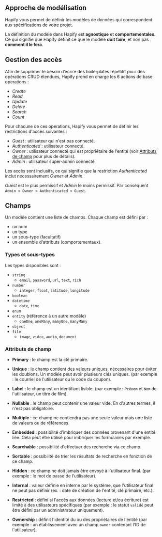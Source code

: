 ## Approche de modélisation

Hapify vous permet de définir les modèles de données qui correspondent aux spécifications de votre projet.

La définition du modèle dans Hapify est **agnostique** et **comportementales**. Ce qui signifie que Hapify définit ce que le modèle **doit faire**, et non pas **comment il le fera**.

## Gestion des accès

Afin de supprimer le besoin d’écrire des boilerplates répétitif pour des opérations CRUD étendues, Hapify prend en charge les 6 actions de base operations :

-   _Create_
-   _Read_
-   _Update_
-   _Delete_
-   _Search_
-   _Count_

Pour chacune de ces operations, Hapify vous permet de définir les restrictions d'accès suivantes :

- _Guest_ : utilisateur qui n'est pas connecté.
- _Authenticated_ : utilisateur connecté.
- _Owner_ : utilisateur connecté qui est propriétaire de l'entité (voir [Attributs de champ](#field-attributes) pour plus de détails).
- _Admin_ : utilisateur super-admin connecté.

Les accès sont inclusifs, ce qui signifie que la restriction _Authenticated_ inclut nécessairement _Owner_ et _Admin_.

_Guest_ est le plus permissif et _Admin_ le moins permissif. Par conséquent `Admin < Owner < Authenticated < Guest`.

## Champs

Un modèle contient une liste de champs. Chaque champ est défini par :

- un nom
- un type
- un sous-type (facultatif)
- un ensemble d'attributs (comportementaux).

### Types et sous-types

Les types disponibles sont :

- `string`
  - `email`, `password`, `url`, `text`, `rich`
- `number`
  - `integer`, `float`, `latitude`, `longitude`
- `boolean`
- `datetime`
  - `date`, `time`
- `enum`
- `entity` (référence à un autre modèle)
  - `oneOne`, `oneMany`, `manyOne`, `manyMany`
- `object`
- `file`
  - `image`, `video`, `audio`, `document`

### Attributs de champ

- **Primary** : le champ est la clé primaire.

- **Unique** : le champ contient des valeurs uniques, nécessaires pour éviter les doublons. Un modèle peut avoir plusieurs clés uniques. (par exemple : le courriel de l'utilisateur ou le code du coupon).

- **Label** : le champ est un identifiant lisible. (par exemple : `Prénom` et `Nom` de l'utilisateur, un titre de film).

- **Nullable** : le champ peut contenir une valeur vide. En d'autres termes, il n'est pas obligatoire.

- **Multiple** : ce champ ne contiendra pas une seule valeur mais une liste de valeurs ou de références.

- **Embedded** : possibilité d'imbriquer des données provenant d'une entité liée. Cela peut être utilisé pour imbriquer les formulaires par exemple.

- **Searchable** : possibilité d'effectuer des recherche via ce champ.

- **Sortable** : possibilité de trier les résultats de recherche en fonction de ce champ.

- **Hidden** : ce champ ne doit jamais être envoyé à l'utilisateur final. (par exemple : le mot de passe de l'utilisateur).

- **Internal** : valeur définie en interne par le système, que l'utilisateur final ne peut pas définir (ex. : date de création de l'entité, clé primaire, etc.).

- **Restricted** : défini si l'accès aux données (lecture et/ou écriture) est limité à des utilisateurs spécifiques (par exemple : le statut `validé` peut être défini par un administrateur uniquement).

- **Ownership** : définit l'identité du ou des propriétaires de l'entité (par exemple : un établissement avec un champ `owner` contenant l'ID de l'utilisateur).

